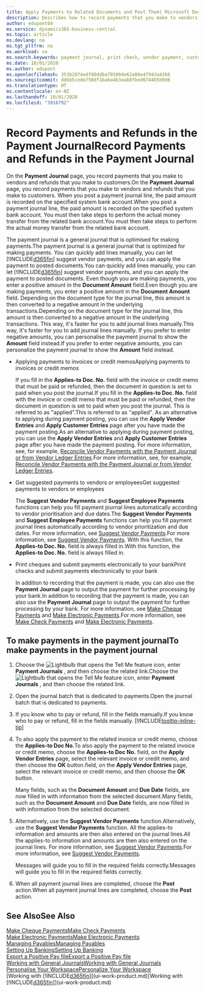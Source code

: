 ```yaml
---
title: Apply Payments to Related Documents and Post Them| Microsoft Docs
description: Describes how to record payments that you make to vendors and refunds that you make to customers.
author: edupont04
ms.service: dynamics365-business-central
ms.topic: article
ms.devlang: na
ms.tgt_pltfrm: na
ms.workload: na
ms.search.keywords: payment journal, print check, vendor payment, customer refund, creditor, debt, balance due, AP
ms.date: 10/01/2020
ms.author: edupont
ms.openlocfilehash: 353b2074edf80ddba705004e62a86e47943a4366
ms.sourcegitcommit: ddbb5cede750df1baba4b3eab8fbed6744b5b9d6
ms.translationtype: HT
ms.contentlocale: en-NZ
ms.lasthandoff: 10/01/2020
ms.locfileid: "3916792"
---
```

# <a name="record-payments-and-refunds-in-the-payment-journal"></a><span data-ttu-id="9e7a2-103">Record Payments and Refunds in the Payment Journal</span><span class="sxs-lookup"><span data-stu-id="9e7a2-103">Record Payments and Refunds in the Payment Journal</span></span>

<span data-ttu-id="9e7a2-104">On the **Payment Journal** page, you record payments that you make to vendors and refunds that you make to customers.</span><span class="sxs-lookup"><span data-stu-id="9e7a2-104">On the **Payment Journal** page, you record payments that you make to vendors and refunds that you make to customers.</span></span> <span data-ttu-id="9e7a2-105">When you post a payment journal line, the paid amount is recorded on the specified system bank account.</span><span class="sxs-lookup"><span data-stu-id="9e7a2-105">When you post a payment journal line, the paid amount is recorded on the specified system bank account.</span></span> <span data-ttu-id="9e7a2-106">You must then take steps to perform the actual money transfer from the related bank account.</span><span class="sxs-lookup"><span data-stu-id="9e7a2-106">You must then take steps to perform the actual money transfer from the related bank account.</span></span>  

<span data-ttu-id="9e7a2-107">The payment journal is a general journal that is optimised for making payments.</span><span class="sxs-lookup"><span data-stu-id="9e7a2-107">The payment journal is a general journal that is optimized for making payments.</span></span> <span data-ttu-id="9e7a2-108">You can quickly add lines manually, you can let [!INCLUDE[d365fin](includes/d365fin_md.md)] suggest vendor payments, and you can apply the payment to posted documents.</span><span class="sxs-lookup"><span data-stu-id="9e7a2-108">You can quickly add lines manually, you can let [!INCLUDE[d365fin](includes/d365fin_md.md)] suggest vendor payments, and you can apply the payment to posted documents.</span></span> <span data-ttu-id="9e7a2-109">Even though you are making payments, you enter a positive amount in the **Document Amount** field.</span><span class="sxs-lookup"><span data-stu-id="9e7a2-109">Even though you are making payments, you enter a positive amount in the **Document Amount** field.</span></span> <span data-ttu-id="9e7a2-110">Depending on the document type for the journal line, this amount is then converted to a negative amount in the underlying transactions.</span><span class="sxs-lookup"><span data-stu-id="9e7a2-110">Depending on the document type for the journal line, this amount is then converted to a negative amount in the underlying transactions.</span></span> <span data-ttu-id="9e7a2-111">This way, it's faster for you to add journal lines manually.</span><span class="sxs-lookup"><span data-stu-id="9e7a2-111">This way, it's faster for you to add journal lines manually.</span></span> <span data-ttu-id="9e7a2-112">If you prefer to enter negative amounts, you can personalise the payment journal to show the **Amount** field instead.</span><span class="sxs-lookup"><span data-stu-id="9e7a2-112">If you prefer to enter negative amounts, you can personalize the payment journal to show the **Amount** field instead.</span></span>  

- <span data-ttu-id="9e7a2-113">Applying payments to invoices or credit memos</span><span class="sxs-lookup"><span data-stu-id="9e7a2-113">Applying payments to invoices or credit memos</span></span>

    <span data-ttu-id="9e7a2-114">If you fill in the **Applies-to Doc. No.** field with the invoice or credit memo that must be paid or refunded, then the document in question is set to paid when you post the journal.</span><span class="sxs-lookup"><span data-stu-id="9e7a2-114">If you fill in the **Applies-to Doc. No.** field with the invoice or credit memo that must be paid or refunded, then the document in question is set to paid when you post the journal.</span></span> <span data-ttu-id="9e7a2-115">This is referred to as "applied".</span><span class="sxs-lookup"><span data-stu-id="9e7a2-115">This is referred to as "applied".</span></span> <span data-ttu-id="9e7a2-116">As an alternative to applying during payment posting, you can use the **Apply Vendor Entries** and **Apply Customer Entries** page after you have made the payment posting.</span><span class="sxs-lookup"><span data-stu-id="9e7a2-116">As an alternative to applying during payment posting, you can use the **Apply Vendor Entries** and **Apply Customer Entries** page after you have made the payment posting.</span></span> <span data-ttu-id="9e7a2-117">For more information, see, for example, [Reconcile Vendor Payments with the Payment Journal or from Vendor Ledger Entries](payables-how-apply-purchase-transactions-manually.md).</span><span class="sxs-lookup"><span data-stu-id="9e7a2-117">For more information, see, for example, [Reconcile Vendor Payments with the Payment Journal or from Vendor Ledger Entries](payables-how-apply-purchase-transactions-manually.md).</span></span>  

- <span data-ttu-id="9e7a2-118">Get suggested payments to vendors or employees</span><span class="sxs-lookup"><span data-stu-id="9e7a2-118">Get suggested payments to vendors or employees</span></span>

    <span data-ttu-id="9e7a2-119">The **Suggest Vendor Payments** and **Suggest Employee Payments** functions can help you fill payment journal lines automatically according to vendor prioritisation and due dates.</span><span class="sxs-lookup"><span data-stu-id="9e7a2-119">The **Suggest Vendor Payments** and **Suggest Employee Payments** functions can help you fill payment journal lines automatically according to vendor prioritization and due dates.</span></span> <span data-ttu-id="9e7a2-120">For more information, see [Suggest Vendor Payments](payables-how-suggest-vendor-payments.md).</span><span class="sxs-lookup"><span data-stu-id="9e7a2-120">For more information, see [Suggest Vendor Payments](payables-how-suggest-vendor-payments.md).</span></span> <span data-ttu-id="9e7a2-121">With this function, the **Applies-to Doc. No.** field is always filled in.</span><span class="sxs-lookup"><span data-stu-id="9e7a2-121">With this function, the **Applies-to Doc. No.** field is always filled in.</span></span>  

- <span data-ttu-id="9e7a2-122">Print cheques and submit payments electronically to your bank</span><span class="sxs-lookup"><span data-stu-id="9e7a2-122">Print checks and submit payments electronically to your bank</span></span>

    <span data-ttu-id="9e7a2-123">In addition to recording that the payment is made, you can also use the **Payment Journal** page to output the payment for further processing by your bank.</span><span class="sxs-lookup"><span data-stu-id="9e7a2-123">In addition to recording that the payment is made, you can also use the **Payment Journal** page to output the payment for further processing by your bank.</span></span> <span data-ttu-id="9e7a2-124">For more information, see [Make Cheque Payments](payables-how-work-checks.md) and [Make Electronic Payments](finance-make-payments-with-bank-data-conversion-service-or-sepa-credit-transfer.md#exporting-payments-to-a-bank-file).</span><span class="sxs-lookup"><span data-stu-id="9e7a2-124">For more information, see [Make Check Payments](payables-how-work-checks.md) and [Make Electronic Payments](finance-make-payments-with-bank-data-conversion-service-or-sepa-credit-transfer.md#exporting-payments-to-a-bank-file).</span></span>  

## <a name="to-make-payments-in-the-payment-journal"></a><span data-ttu-id="9e7a2-125">To make payments in the payment journal</span><span class="sxs-lookup"><span data-stu-id="9e7a2-125">To make payments in the payment journal</span></span>

1. <span data-ttu-id="9e7a2-126">Choose the ![Lightbulb that opens the Tell Me feature](media/ui-search/search_small.png "Tell me what you want to do") icon, enter **Payment Journals** , and then choose the related link.</span><span class="sxs-lookup"><span data-stu-id="9e7a2-126">Choose the ![Lightbulb that opens the Tell Me feature](media/ui-search/search_small.png "Tell me what you want to do") icon, enter **Payment Journals** , and then choose the related link.</span></span>
2. <span data-ttu-id="9e7a2-127">Open the journal batch that is dedicated to payments.</span><span class="sxs-lookup"><span data-stu-id="9e7a2-127">Open the journal batch that is dedicated to payments.</span></span>
3. <span data-ttu-id="9e7a2-128">If you know who to pay or refund, fill in the fields manually.</span><span class="sxs-lookup"><span data-stu-id="9e7a2-128">If you know who to pay or refund, fill in the fields manually.</span></span> [!INCLUDE[tooltip-inline-tip](includes/tooltip-inline-tip_md.md)]
4. <span data-ttu-id="9e7a2-129">To also apply the payment to the related invoice or credit memo, choose the **Applies-to Doc No.**</span><span class="sxs-lookup"><span data-stu-id="9e7a2-129">To also apply the payment to the related invoice or credit memo, choose the **Applies-to Doc No.**</span></span> <span data-ttu-id="9e7a2-130">field, on the **Apply Vendor Entries** page, select the relevant invoice or credit memo, and then choose the **OK** button.</span><span class="sxs-lookup"><span data-stu-id="9e7a2-130">field, on the **Apply Vendor Entries** page, select the relevant invoice or credit memo, and then choose the **OK** button.</span></span>

    <span data-ttu-id="9e7a2-131">Many fields, such as the **Document Amount** and **Due Date** fields, are now filled in with information from the selected document.</span><span class="sxs-lookup"><span data-stu-id="9e7a2-131">Many fields, such as the **Document Amount** and **Due Date** fields, are now filled in with information from the selected document.</span></span>
5. <span data-ttu-id="9e7a2-132">Alternatively, use the **Suggest Vendor Payments** function.</span><span class="sxs-lookup"><span data-stu-id="9e7a2-132">Alternatively, use the **Suggest Vendor Payments** function.</span></span> <span data-ttu-id="9e7a2-133">All the applies-to information and amounts are then also entered on the journal lines.</span><span class="sxs-lookup"><span data-stu-id="9e7a2-133">All the applies-to information and amounts are then also entered on the journal lines.</span></span> <span data-ttu-id="9e7a2-134">For more information, see [Suggest Vendor Payments](payables-how-suggest-vendor-payments.md).</span><span class="sxs-lookup"><span data-stu-id="9e7a2-134">For more information, see [Suggest Vendor Payments](payables-how-suggest-vendor-payments.md).</span></span>

    <span data-ttu-id="9e7a2-135">Messages will guide you to fill in the required fields correctly.</span><span class="sxs-lookup"><span data-stu-id="9e7a2-135">Messages will guide you to fill in the required fields correctly.</span></span>
6.  <span data-ttu-id="9e7a2-136">When all payment journal lines are completed, choose the **Post** action.</span><span class="sxs-lookup"><span data-stu-id="9e7a2-136">When all payment journal lines are completed, choose the **Post** action.</span></span>

## <a name="see-also"></a><span data-ttu-id="9e7a2-137">See Also</span><span class="sxs-lookup"><span data-stu-id="9e7a2-137">See Also</span></span>
[<span data-ttu-id="9e7a2-138">Make Cheque Payments</span><span class="sxs-lookup"><span data-stu-id="9e7a2-138">Make Check Payments</span></span>](payables-how-work-checks.md)  
[<span data-ttu-id="9e7a2-139">Make Electronic Payments</span><span class="sxs-lookup"><span data-stu-id="9e7a2-139">Make Electronic Payments</span></span>](finance-make-payments-with-bank-data-conversion-service-or-sepa-credit-transfer.md#exporting-payments-to-a-bank-file)  
[<span data-ttu-id="9e7a2-140">Managing Payables</span><span class="sxs-lookup"><span data-stu-id="9e7a2-140">Managing Payables</span></span>](payables-manage-payables.md)  
[<span data-ttu-id="9e7a2-141">Setting Up Banking</span><span class="sxs-lookup"><span data-stu-id="9e7a2-141">Setting Up Banking</span></span>](bank-setup-banking.md)  
[<span data-ttu-id="9e7a2-142">Export a Positive Pay file</span><span class="sxs-lookup"><span data-stu-id="9e7a2-142">Export a Positive Pay file</span></span>](finance-how-positive-pay.md)  
[<span data-ttu-id="9e7a2-143">Working with General Journals</span><span class="sxs-lookup"><span data-stu-id="9e7a2-143">Working with General Journals</span></span>](ui-work-general-journals.md)  
[<span data-ttu-id="9e7a2-144">Personalise Your Workspace</span><span class="sxs-lookup"><span data-stu-id="9e7a2-144">Personalize Your Workspace</span></span>](ui-personalization-user.md)  
<span data-ttu-id="9e7a2-145">[Working with [!INCLUDE[d365fin](includes/d365fin_md.md)]](ui-work-product.md)</span><span class="sxs-lookup"><span data-stu-id="9e7a2-145">[Working with [!INCLUDE[d365fin](includes/d365fin_md.md)]](ui-work-product.md)</span></span>  
